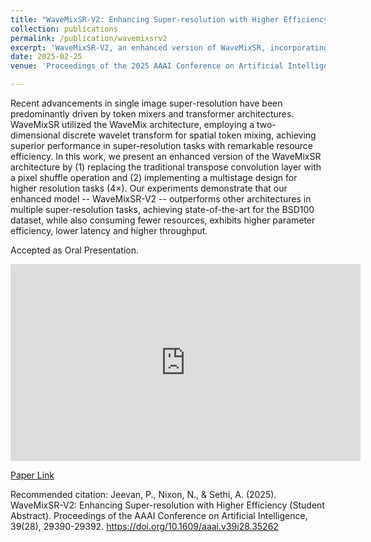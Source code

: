 ```yaml
---
title: "WaveMixSR-V2: Enhancing Super-resolution with Higher Efficiency"
collection: publications
permalink: /publication/wavemixsrv2
excerpt: 'WaveMixSR-V2, an enhanced version of WaveMixSR, incorporating pixel shuffle and a multistage design, achieving state-of-the-art super-resolution performance on the BSD100 dataset with improved resource efficiency, lower latency, and higher throughput.'
date: 2025-02-25
venue: 'Proceedings of the 2025 AAAI Conference on Artificial Intelligence (AAAI-25), Philadelphia, PA, USA'

---
```

Recent advancements in single image super-resolution have been predominantly driven by token mixers and transformer architectures. WaveMixSR utilized the WaveMix architecture, employing a two-dimensional discrete wavelet transform for spatial token mixing, achieving superior performance in super-resolution tasks with remarkable resource efficiency. In this work, we present an enhanced version of the WaveMixSR architecture by (1) replacing the traditional transpose convolution layer with a pixel shuffle operation and (2) implementing a multistage design for higher resolution tasks (4×). Our experiments demonstrate that our enhanced model -- WaveMixSR-V2 -- outperforms other architectures in multiple super-resolution tasks, achieving state-of-the-art for the BSD100 dataset, while also consuming fewer resources, exhibits higher parameter efficiency, lower latency and higher throughput. 

Accepted as Oral Presentation.

<iframe width="560" height="315" src="https://www.youtube.com/embed/w4wmDxZVPR4?si=JtVBAqkFIc_dMvjB" title="YouTube video player" frameborder="0" allow="accelerometer; autoplay; clipboard-write; encrypted-media; gyroscope; picture-in-picture; web-share" referrerpolicy="strict-origin-when-cross-origin" allowfullscreen></iframe>

[Paper Link](https://ojs.aaai.org/index.php/AAAI/article/view/35262)

Recommended citation: Jeevan, P., Nixon, N., & Sethi, A. (2025). WaveMixSR-V2: Enhancing Super-resolution with Higher Efficiency (Student Abstract). Proceedings of the AAAI Conference on Artificial Intelligence, 39(28), 29390-29392. https://doi.org/10.1609/aaai.v39i28.35262